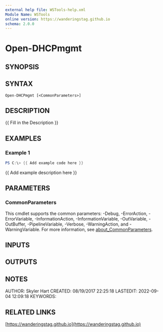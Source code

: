 ```yaml
---
external help file: WSTools-help.xml
Module Name: WSTools
online version: https://wanderingstag.github.io
schema: 2.0.0
---
```


# Open-DHCPmgmt

## SYNOPSIS

## SYNTAX

```
Open-DHCPmgmt [<CommonParameters>]
```

## DESCRIPTION
{{ Fill in the Description }}

## EXAMPLES

### Example 1
```powershell
PS C:\> {{ Add example code here }}
```

{{ Add example description here }}

## PARAMETERS

### CommonParameters
This cmdlet supports the common parameters: -Debug, -ErrorAction, -ErrorVariable, -InformationAction, -InformationVariable, -OutVariable, -OutBuffer, -PipelineVariable, -Verbose, -WarningAction, and -WarningVariable. For more information, see [about_CommonParameters](http://go.microsoft.com/fwlink/?LinkID=113216).

## INPUTS

## OUTPUTS

## NOTES
AUTHOR: Skyler Hart
CREATED: 08/19/2017 22:25:18
LASTEDIT: 2022-09-04 12:09:18
KEYWORDS:

## RELATED LINKS

[https://wanderingstag.github.io](https://wanderingstag.github.io)

